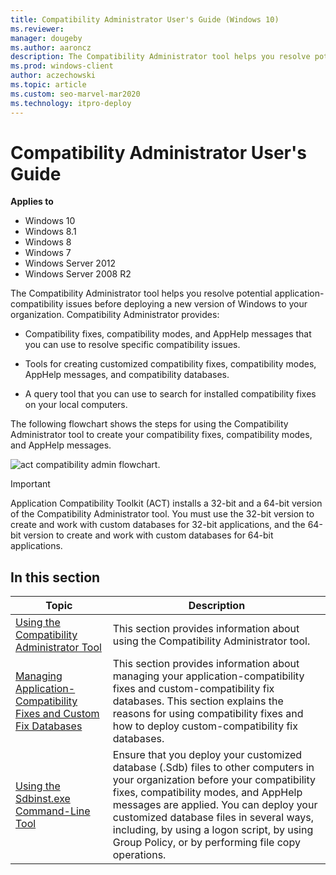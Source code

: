 ```yaml
---
title: Compatibility Administrator User's Guide (Windows 10)
ms.reviewer: 
manager: dougeby
ms.author: aaroncz
description: The Compatibility Administrator tool helps you resolve potential application-compatibility issues before deploying a new version of Windows.
ms.prod: windows-client
author: aczechowski
ms.topic: article
ms.custom: seo-marvel-mar2020
ms.technology: itpro-deploy
---
```


# Compatibility Administrator User's Guide


**Applies to**

- Windows 10
- Windows 8.1
- Windows 8
- Windows 7
- Windows Server 2012
- Windows Server 2008 R2

The Compatibility Administrator tool helps you resolve potential application-compatibility issues before deploying a new version of Windows to your organization. Compatibility Administrator provides:

- Compatibility fixes, compatibility modes, and AppHelp messages that you can use to resolve specific compatibility issues.

- Tools for creating customized compatibility fixes, compatibility modes, AppHelp messages, and compatibility databases.

- A query tool that you can use to search for installed compatibility fixes on your local computers.

The following flowchart shows the steps for using the Compatibility Administrator tool to create your compatibility fixes, compatibility modes, and AppHelp messages.

![act compatibility admin flowchart.](images/dep-win8-l-act-compatadminflowchart.jpg)

> [!IMPORTANT]
> Application Compatibility Toolkit (ACT) installs a 32-bit and a 64-bit version of the Compatibility Administrator tool. You must use the 32-bit version to create and work with custom databases for 32-bit applications, and the 64-bit version to create and work with custom databases for 64-bit applications.

## In this section

|Topic|Description|
|--- |--- |
|[Using the Compatibility Administrator Tool](using-the-compatibility-administrator-tool.md)|This section provides information about using the Compatibility Administrator tool.|
|[Managing Application-Compatibility Fixes and Custom Fix Databases](managing-application-compatibility-fixes-and-custom-fix-databases.md)|This section provides information about managing your application-compatibility fixes and custom-compatibility fix databases. This section explains the reasons for using compatibility fixes and how to deploy custom-compatibility fix databases.|
|[Using the Sdbinst.exe Command-Line Tool](using-the-sdbinstexe-command-line-tool.md)|Ensure that you deploy your customized database (.Sdb) files to other computers in your organization before your compatibility fixes, compatibility modes, and AppHelp messages are applied. You can deploy your customized database files in several ways, including, by using a logon script, by using Group Policy, or by performing file copy operations.|
